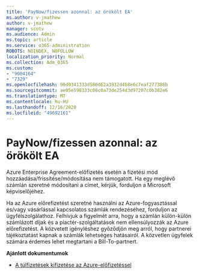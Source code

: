 ```yaml
---
title: 'PayNow/fizessen azonnal: az örökölt EA'
ms.author: v-jmathew
author: v-jmathew
manager: scotv
ms.audience: Admin
ms.topic: article
ms.service: o365-administration
ROBOTS: NOINDEX, NOFOLLOW
localization_priority: Normal
ms.collection: Adm_O365
ms.custom:
- "9004164"
- "7329"
ms.openlocfilehash: 90d9341333d586d62a3932d4b8e6c7eaf277386b
ms.sourcegitcommit: ae05e598333c08c0a73de254d3d97207c0b382e6
ms.translationtype: MT
ms.contentlocale: hu-HU
ms.lasthandoff: 12/16/2020
ms.locfileid: "49692161"
---
```

# <a name="paynowmake-payment-immediately---legacy-ea"></a>PayNow/fizessen azonnal: az örökölt EA

Azure Enterprise Agreement-előfizetés esetén a fizetési mód hozzáadása/frissítése/módosítása nem támogatott. Ha egy meglévő számlán szeretné módosítani a címet, kérjük, forduljon a Microsoft képviselőjéhez.

Ha az Azure előrefizetést szeretné használni az Azure-fogyasztással és/vagy vásárlással kapcsolatos számlák rendezéséhez, forduljon az ügyfélszolgálathoz. Felhívjuk a figyelmét arra, hogy a számlán külön-külön számlázott díjak és a piactér-szolgáltatások nem ellensúlyozzák az Azure előrefizetést. A közvetett igényléshez győződjön meg arról, hogy partnerei tájékoztatást kapnak a számlák lehetséges hatásairól. A közvetlen ügyfelek számára érdemes lehet megtartani a Bill-To-partnert.

**Ajánlott dokumentumok**

- [A túlfizetések kifizetése az Azure-előfizetéssel](https://docs.microsoft.com/azure/cost-management-billing/manage/ea-portal-enrollment-invoices#pay-your-overage-with-your-azure-prepayment)
